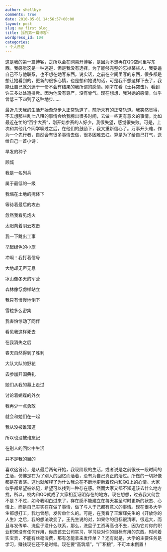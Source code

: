 ```yaml
---
author: shellbye
comments: true
date: 2010-05-01 14:56:57+00:00
layout: post
slug: my_first_blog_
title: 我的第一篇博客~
wordpress_id: 104
categories:
- 个人日记
---
```


这是我的第一篇博客，之所以会在网易开博客，是因为不想再在QQ空间里写东西。我感觉这是一种逃避，但是我没有选择，为了能够完整的忘掉某些人，我要逼自己不与他联系，也不想在她写东西。说实话，之前在空间里写的东西，很多都是想让她看到的，更新的很多心情，也是想和她说的话，可是我不想这样下去了，我能让自己就沉迷于一份不会有结果的我所谓的感情。刚才在看《士兵突击》，看到许三多处处遭排斥。因为他没有尊严，没有骨气。现在想想，我对她的感情，似乎曾低三下四到了这种地步......

最近几天我的生活开始渐渐步入正常轨道了，前所未有的正常轨道。我突然觉得，不去想那些乱七八糟的事情会给我腾出很多时间，去做一些更有意义的事情。比如最近在忙的“百字大赛”，刚开始参赛的人好少，我很失望，感觉很失败。可是，上次和其他几个同学聊过之后，在他们的鼓励下，我又重新信心了。万事开头难，作为一个先行者，自然会有很多事情去做，很多困难去扛。算是为了给自己打气，送给自己一首小诗：

早发的种子




顾城




我是一名列兵




属于最低的一级




我缩在土地的掩体下




等待着最后的攻击







忽然我看见炮火




太阳向着阴云攻击




我一下跳出工事




举起绿色的小旗







冲啊！我打着信号




大地却无声无息




冰山像冬天的军营




森林像俘虏样站立







我只有慢慢地倒下




雪粒多么密集




我害怕惊动了同伴




看见我这样死去







在我消失之后




春天自然得到了胜利




大队大队的野花




去参加开国典礼







她们从我的墓上走过




讨论着蝴蝶的外衣




我再少一点勇敢




就会和她们在一起







我从没被谁知道




所以也没被谁忘记




在别人的回忆中生活




并不是我的目的

  


喜欢这首诗，是从最后两句开始，我现阶段的生活，或者说是之前很长一段时间的生活，仿佛是在为了别人的回忆而活着，没有为自己真正的活过。所做的一切好像都是在表演。这也就解释了为什么我总在不断地更新着校内和QQ上的心情。大家似乎都希望被铭记，希望可以找到一种存在感。然而大家又都不知道该去什么地方找，所以，校内和QQ就成了大家相互证明存在的地方。现在想想，过去我又何尝不是？不过，如今我明白过来了，存在感不能建立在每天甚至时时更新的状态、心情上，而是自己实实在在做了事情，做了与人于己都有意义的事情。现在很多大学生都想打工，我也曾想，发传单什么的。可是，在我看了王耀辉先生的《开放你的人生》之后，我的想法改变了。王先生说的对，如果你的目标很清晰，很远大，而且与发传单、洗盘子没什么联系，那么，洗盘子工资再高也不去，因为它对你的职业积累没有任何作用，你应该去公司实习，学习些对你的目标有用的东西。时间着实宝贵，不能有丝毫浪费，那有怎能拿来发传单？？还有就是，大学的主要任务是学习，赚钱现在还不是时候。现在要“高筑墙”，“广积粮”，不可本末倒置！

